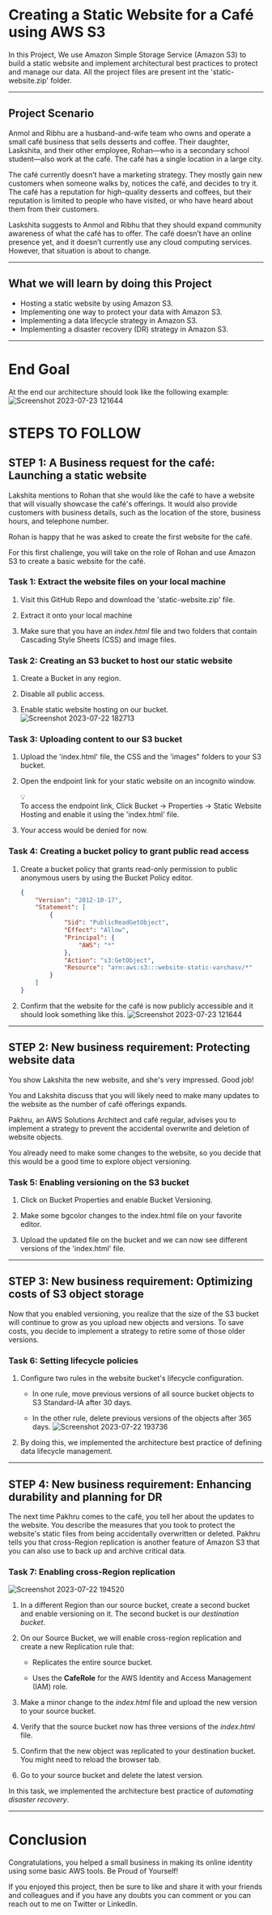 # Creating a Static Website for a Café using AWS S3
In this Project, We use Amazon Simple Storage Service (Amazon S3) to build a static website and implement architectural best practices to protect and manage our data. All the project files are present int the 'static-website.zip' folder.

---

## Project Scenario

Anmol and Ribhu are a husband-and-wife team who owns and operate a small café business that sells desserts and coffee. Their daughter, Laskshita, and their other employee, Rohan—who is a secondary school student—also work at the café. The café has a single location in a large city.

The café currently doesn’t have a marketing strategy. They mostly gain new customers when someone walks by, notices the café, and decides to try it. The café has a reputation for high-quality desserts and coffees, but their reputation is limited to people who have visited, or who have heard about them from their customers.

Laskshita suggests to Anmol and Ribhu that they should expand community awareness of what the café has to offer. The café doesn’t have an online presence yet, and it doesn’t currently use any cloud computing services. However, that situation is about to change.

---

## What we will learn by doing this Project
* Hosting a static website by using Amazon S3.
* Implementing one way to protect your data with Amazon S3.
* Implementing a data lifecycle strategy in Amazon S3.
* Implementing a disaster recovery (DR) strategy in Amazon S3.

---

# End Goal
At the end our architecture should look like the following example:
![Screenshot 2023-07-23 121644](https://github.com/VarchasvH/s3-statc-website/assets/100064742/6229f846-391c-43c6-b630-38d1112cce4b)



# STEPS TO FOLLOW
## STEP 1: A Business request for the café: Launching a static website

Lakshita mentions to Rohan that she would like the café to have a website that will visually showcase the café's offerings. It would also provide customers with business details, such as the location of the store, business hours, and telephone number.

Rohan is happy that he was asked to create the first website for the café.

For this first challenge, you will take on the role of Rohan and use Amazon S3 to create a basic website for the café.

### Task 1: Extract the website files on your local machine

1. Visit this GitHub Repo and download the 'static-website.zip' file.
    
2. Extract it onto your local machine
    
3. Make sure that you have an *index.html* file and two folders that contain Cascading Style Sheets (CSS) and image files.
    

### Task 2: **Creating an S3 bucket to host our static website**

1. Create a Bucket in any region.
    
2. Disable all public access.
    
3. Enable static website hosting on our bucket.
    ![Screenshot 2023-07-22 182713](https://github.com/VarchasvH/s3-statc-website/assets/100064742/5a5ff298-2b2f-4889-9cc4-76527eda9ff9)
   

### Task 3: **Uploading content to our S3 bucket**

1. Upload the 'index.html' file, the CSS and the 'images" folders to your S3 bucket.
    
2. Open the endpoint link for your static website on an incognito window.
    
    <div data-node-type="callout">
    <div data-node-type="callout-emoji">💡</div>
    <div data-node-type="callout-text">To access the endpoint link, Click Bucket -&gt; Properties -&gt; Static Website Hosting and enable it using the 'index.html' file.</div>
    </div>
    
3. Your access would be denied for now.

### Task 4: Creating a bucket policy to grant public read access

1. Create a bucket policy that grants read-only permission to public anonymous users by using the Bucket Policy editor.
    
    ```json
    {
        "Version": "2012-10-17",
        "Statement": [
            {
                "Sid": "PublicReadGetObject",
                "Effect": "Allow",
                "Principal": {
                    "AWS": "*"
                },
                "Action": "s3:GetObject",
                "Resource": "arn:aws:s3:::website-static-varchasv/*"
            }
        ]
    }
    ```
    
2. Confirm that the website for the café is now publicly accessible and it should look something like this.
    ![Screenshot 2023-07-23 121644](https://github.com/VarchasvH/s3-statc-website/assets/100064742/9074aa50-057f-4b3f-81f1-6c3a16895200)



---

## STEP 2: New business requirement: Protecting website data

You show Lakshita the new website, and she's very impressed. Good job!

You and Lakshita discuss that you will likely need to make many updates to the website as the number of café offerings expands.

Pakhru, an AWS Solutions Architect and café regular, advises you to implement a strategy to prevent the accidental overwrite and deletion of website objects.

You already need to make some changes to the website, so you decide that this would be a good time to explore object versioning.

### Task 5: **Enabling versioning on the S3 bucket**

1. Click on Bucket Properties and enable Bucket Versioning.
    
2. Make some bgcolor changes to the index.html file on your favorite editor.
    
3. Upload the updated file on the bucket and we can now see different versions of the 'index.html' file.
    

---

## STEP 3: New business requirement: Optimizing costs of S3 object storage

Now that you enabled versioning, you realize that the size of the S3 bucket will continue to grow as you upload new objects and versions. To save costs, you decide to implement a strategy to retire some of those older versions.

### Task 6: Setting lifecycle policies

1. Configure two rules in the website bucket's lifecycle configuration.
    
    * In one rule, move previous versions of all source bucket objects to S3 Standard-IA after 30 days.
        
    * In the other rule, delete previous versions of the objects after 365 days.
        ![Screenshot 2023-07-22 193736](https://github.com/VarchasvH/s3-statc-website/assets/100064742/ccd22f57-c484-4ce5-bc11-6d8aac1e3620)


        
2. By doing this, we implemented the architecture best practice of defining data lifecycle management.
    

---

## STEP 4: New business requirement: Enhancing durability and planning for DR

The next time Pakhru comes to the café, you tell her about the updates to the website. You describe the measures that you took to protect the website's static files from being accidentally overwritten or deleted. Pakhru tells you that cross-Region replication is another feature of Amazon S3 that you can also use to back up and archive critical data.

### Task 7: Enabling cross-Region replication
![Screenshot 2023-07-22 194520](https://github.com/VarchasvH/s3-statc-website/assets/100064742/ebd48b38-812a-4d42-a403-0c66deb8e2a7)



1. In a different Region than our source bucket, create a second bucket and enable versioning on it. The second bucket is our *destination bucket*.
    
2. On our Source Bucket, we will enable cross-region replication and create a new Replication rule that:
    
    * Replicates the entire source bucket.
        
    * Uses the **CafeRole** for the AWS Identity and Access Management (IAM) role.
        
3. Make a minor change to the *index.html* file and upload the new version to your source bucket.
    
4. Verify that the source bucket now has three versions of the *index.html* file.
    
5. Confirm that the new object was replicated to your destination bucket. You might need to reload the browser tab.
    
6. Go to your source bucket and delete the latest version.
    

In this task, we implemented the architecture best practice of *automating disaster recovery*.

---
# Conclusion

Congratulations, you helped a small business in making its online identity using some basic AWS tools. Be Proud of Yourself!


If you enjoyed this project, then be sure to like and share it with your friends and colleagues and if you have any doubts you can comment or you can reach out to me on Twitter or LinkedIn.




    











